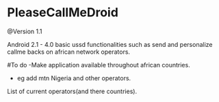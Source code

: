 PleaseCallMeDroid
=================
@Version 1.1

Android 2.1 - 4.0  basic ussd functionalities such as send and personalize callme backs on african network operators.



#To do
-Make application available throughout african countries. 
  - eg add mtn Nigeria and other operators.

List of current operators(and there countries).
